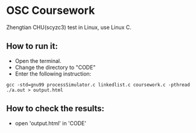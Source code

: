 # OSC Coursework

Zhengtian CHU(scyzc3) test in Linux, use Linux C.

## How to run it:
- Open the terminal.
- Change the directory to "CODE"
- Enter the following instruction:
```
gcc -std=gnu99 processSimulator.c linkedlist.c coursework.c -pthread
./a.out > output.html
```
## How to check the results:
- open 'output.html' in 'CODE'